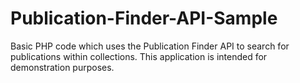 # Publication-Finder-API-Sample
Basic PHP code which uses the Publication Finder API to search for publications within collections. This application is intended for demonstration purposes.
